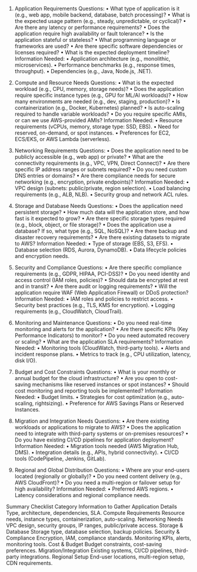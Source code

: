 1. Application Requirements
Questions:
	• What type of application is it (e.g., web app, mobile backend, database, batch processing)?
	• What is the expected usage pattern (e.g., steady, unpredictable, or cyclical)?
	• Are there any latency or performance requirements?
	• Does the application require high availability or fault tolerance?
	• Is the application stateful or stateless?
	• What programming language or frameworks are used?
	• Are there specific software dependencies or licenses required?
	• What is the expected deployment timeline?
Information Needed:
	• Application architecture (e.g., monolithic, microservices).
	• Performance benchmarks (e.g., response times, throughput).
	• Dependencies (e.g., Java, Node.js, .NET).

2. Compute and Resource Needs
Questions:
	• What is the expected workload (e.g., CPU, memory, storage needs)?
	• Does the application require specific instance types (e.g., GPU for ML/AI workloads)?
	• How many environments are needed (e.g., dev, staging, production)?
	• Is containerization (e.g., Docker, Kubernetes) planned?
	• Is auto-scaling required to handle variable workloads?
	• Do you require specific AMIs, or can we use AWS-provided AMIs?
Information Needed:
	• Resource requirements (vCPUs, memory, storage type: SSD, EBS).
	• Need for reserved, on-demand, or spot instances.
	• Preferences for EC2, ECS/EKS, or AWS Lambda (serverless).

3. Networking Requirements
Questions:
	• Does the application need to be publicly accessible (e.g., web app) or private?
	• What are the connectivity requirements (e.g., VPC, VPN, Direct Connect)?
	• Are there specific IP address ranges or subnets required?
	• Do you need custom DNS entries or domains?
	• Are there compliance needs for secure networking (e.g., encryption, private endpoints)?
Information Needed:
	• VPC design (subnets: public/private, region selection).
	• Load balancing requirements (e.g., ALB, NLB).
	• Security group and network ACL rules.

4. Storage and Database Needs
Questions:
	• Does the application need persistent storage?
	• How much data will the application store, and how fast is it expected to grow?
	• Are there specific storage types required (e.g., block, object, or file storage)?
	• Does the application use a database? If so, what type (e.g., SQL, NoSQL)?
	• Are there backup and disaster recovery requirements?
	• Are there existing datasets to migrate to AWS?
Information Needed:
	• Type of storage (EBS, S3, EFS).
	• Database selection (RDS, Aurora, DynamoDB).
	• Data lifecycle policies and encryption needs.

5. Security and Compliance
Questions:
	• Are there specific compliance requirements (e.g., GDPR, HIPAA, PCI-DSS)?
	• Do you need identity and access control (IAM roles, policies)?
	• Should data be encrypted at rest and in transit?
	• Are there audit or logging requirements?
	• Will the application require WAF (Web Application Firewall) or DDoS protection?
Information Needed:
	• IAM roles and policies to restrict access.
	• Security best practices (e.g., TLS, KMS for encryption).
	• Logging requirements (e.g., CloudWatch, CloudTrail).

6. Monitoring and Maintenance
Questions:
	• Do you need real-time monitoring and alerts for the application?
	• Are there specific KPIs (Key Performance Indicators) to monitor?
	• Do you need automated recovery or scaling?
	• What are the application SLA requirements?
Information Needed:
	• Monitoring tools (CloudWatch, third-party tools).
	• Alerts and incident response plans.
	• Metrics to track (e.g., CPU utilization, latency, disk I/O).

7. Budget and Cost Constraints
Questions:
	• What is your monthly or annual budget for the cloud infrastructure?
	• Are you open to cost-saving mechanisms like reserved instances or spot instances?
	• Should cost monitoring and reporting tools be implemented?
Information Needed:
	• Budget limits.
	• Strategies for cost optimization (e.g., auto-scaling, rightsizing).
	• Preference for AWS Savings Plans or Reserved Instances.

8. Migration and Integration Needs
Questions:
	• Are there existing workloads or applications to migrate to AWS?
	• Does the application need to integrate with third-party systems or on-premises resources?
	• Do you have existing CI/CD pipelines for application deployment?
Information Needed:
	• Migration tools needed (AWS Migration Hub, DMS).
	• Integration details (e.g., APIs, hybrid connectivity).
	• CI/CD tools (CodePipeline, Jenkins, GitLab).

9. Regional and Global Distribution
Questions:
	• Where are your end-users located (regionally or globally)?
	• Do you need content delivery (e.g., AWS CloudFront)?
	• Do you need a multi-region or failover setup for high availability?
Information Needed:
	• Preferred AWS regions.
	• Latency considerations and regional compliance needs.

Summary Checklist
Category	Information to Gather
Application Details	Type, architecture, dependencies, SLA.
Compute Requirements	Resource needs, instance types, containerization, auto-scaling.
Networking Needs	VPC design, security groups, IP ranges, public/private access.
Storage & Database	Storage type, database selection, backup policies.
Security & Compliance	Encryption, IAM, compliance standards.
Monitoring	KPIs, alerts, monitoring tools.
Cost & Budget	Budget constraints, cost-saving preferences.
Migration/Integration	Existing systems, CI/CD pipelines, third-party integrations.
Regional Setup	End-user locations, multi-region setup, CDN requirements.


